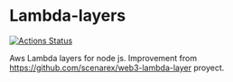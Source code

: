 # Lambda-layers

[![Actions Status](https://github.com/AlejoLovallo/Lambda-layers/workflows/Build%20and%20test/badge.svg)](https://github.com/AlejoLovallo/Lambda-layers/actions)


Aws Lambda layers for node js. Improvement from https://github.com/scenarex/web3-lambda-layer proyect.
